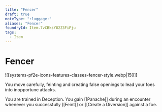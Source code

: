 ```yaml
---
title: "Fencer"
draft: true
noteType: ":luggage:"
aliases: "Fencer"
foundryId: Item.7vCBksY82Z3FiFju
tags:
  - Item
---
```


# Fencer
![[systems-pf2e-icons-features-classes-fencer-style.webp|150]]

You move carefully, feinting and creating false openings to lead your foes into inopportune attacks.

You are trained in Deception. You gain [[Panache]] during an encounter whenever you successfully [[Feint]] or [[Create a Diversion]] against a foe.

